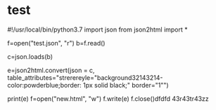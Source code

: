 # test


#!/usr/local/bin/python3.7
import json
from json2html import *


f=open("test.json", "r")
b=f.read()

c=json.loads(b)

e=json2html.convert(json = c, table_attributes="strerereyle=\"background32143214-color:powderblue;border: 1px solid black;\" border=\"1\"")


print(e)
f=open("new.html", "w")
f.write(e)
f.close()dfdfd
43r43tr43zz
